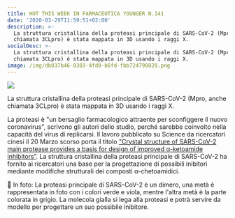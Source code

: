 ```yaml
---
title: HOT THIS WEEK IN FARMACEUTICA YOUNGER N.141
date: '2020-03-29T11:59:51+02:00'
description: >-
  La struttura cristallina della proteasi principale di SARS-CoV-2 (Mpro, anche
  chiamata 3CLpro) è stata mappata in 3D usando i raggi X. 
socialDesc: >-
  La struttura cristallina della proteasi principale di SARS-CoV-2 (Mpro, anche
  chiamata 3CLpro) è stata mappata in 3D usando i raggi X. 
image: /img/db037b46-0303-4fd0-b6fd-fbb724790828.png
---
```

![](/img/db037b46-0303-4fd0-b6fd-fbb724790828.png)

La struttura cristallina della proteasi principale di SARS-CoV-2 (Mpro, anche chiamata 3CLpro) è stata mappata in 3D usando i raggi X. 

La proteasi è "un bersaglio farmacologico attraente per sconfiggere il nuovo coronavirus", scrivono gli autori dello studio, perché sarebbe coinvolto nella capacità del virus di replicarsi. Il lavoro pubblicato su Science da ricercatori cinesi il 20 Marzo scorso porta il titolo ["Crystal structure of SARS-CoV-2 main protease provides a basis for design of improved α-ketoamide inhibitors”](https://science.sciencemag.org/content/early/2020/03/20/science.abb3405.full). La struttura cristallina della proteasi principale di SARS-CoV-2 ha fornito ai ricercatori una base per la progettazione di possibili inibitori mediante modifiche strutturali dei composti α-chetoamidici.

📸 In foto: La proteasi principale di SARS-CoV-2 è un dimero, una metà è rappresentata in foto con i colori verde e viola, mentre l'altra metà è la parte colorata in grigio. La molecola gialla si lega alla proteasi e potrà servire da modello per progettare un suo possibile inibitore.
